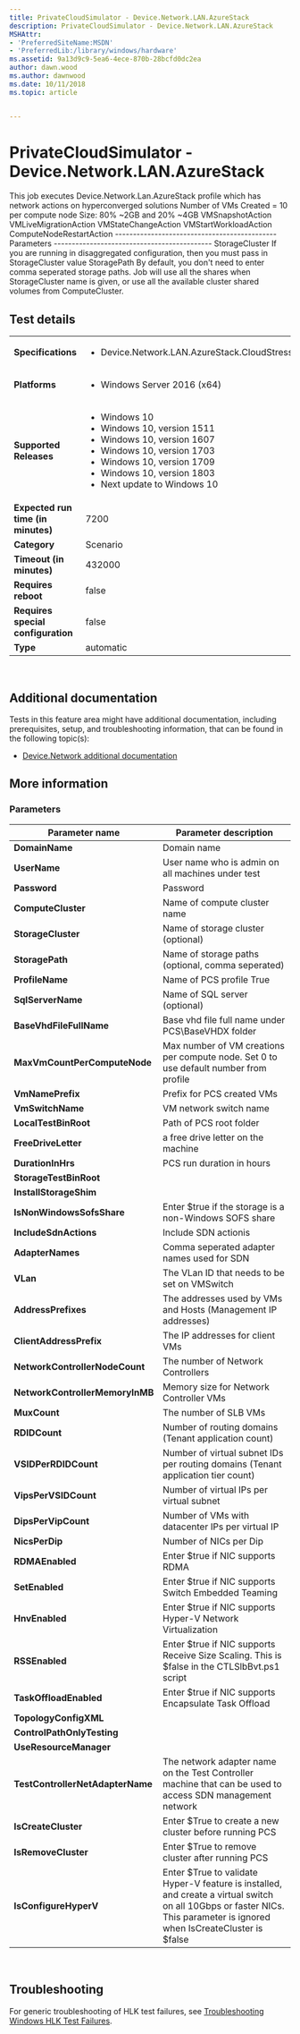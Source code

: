 ```yaml
---
title: PrivateCloudSimulator - Device.Network.LAN.AzureStack
description: PrivateCloudSimulator - Device.Network.LAN.AzureStack
MSHAttr:
- 'PreferredSiteName:MSDN'
- 'PreferredLib:/library/windows/hardware'
ms.assetid: 9a13d9c9-5ea6-4ece-870b-28bcfd0dc2ea
author: dawn.wood
ms.author: dawnwood
ms.date: 10/11/2018
ms.topic: article


---
```


# <span id="p_hlk_test.cc85c86e-2a90-42cb-a8a8-c272ce96950e"></span>PrivateCloudSimulator - Device.Network.LAN.AzureStack


This job executes Device.Network.Lan.AzureStack profile which has network actions on hyperconverged solutions Number of VMs Created = 10 per compute node Size: 80% ~2GB and 20% ~4GB VMSnapshotAction VMLiveMigrationAction VMStateChangeAction VMStartWorkloadAction ComputeNodeRestartAction --------------------------------------------- Parameters -------------------------------------------- StorageCluster If you are running in disaggregated configuration, then you must pass in StorageCluster value StoragePath By default, you don't need to enter comma seperated storage paths. Job will use all the shares when StorageCluster name is given, or use all the available cluster shared volumes from ComputeCluster.

## Test details
|||
|---|---|
| **Specifications**  | <ul><li>Device.Network.LAN.AzureStack.CloudStress</li></ul> |  
| **Platforms**   | <ul><li>Windows Server 2016 (x64)</li></ul> |
| **Supported Releases** | <ul><li>Windows 10</li><li>Windows 10, version 1511</li><li>Windows 10, version 1607</li><li>Windows 10, version 1703</li><li>Windows 10, version 1709</li><li>Windows 10, version 1803</li><li>Next update to Windows 10</li></ul> |
|**Expected run time (in minutes)**| 7200 |
|**Category**| Scenario |
|**Timeout (in minutes)**| 432000 |
|**Requires reboot**| false |
|**Requires special configuration**| false |
|**Type**| automatic |

 

## <span id="Additional_documentation"></span><span id="additional_documentation"></span><span id="ADDITIONAL_DOCUMENTATION"></span>Additional documentation


Tests in this feature area might have additional documentation, including prerequisites, setup, and troubleshooting information, that can be found in the following topic(s):

-   [Device.Network additional documentation](device-network-additional-documentation.md)

## <span id="More_information"></span><span id="more_information"></span><span id="MORE_INFORMATION"></span>More information


### <span id="Parameters"></span><span id="parameters"></span><span id="PARAMETERS"></span>Parameters

| Parameter name                   | Parameter description                                                                                                                                                    |
|----------------------------------|--------------------------------------------------------------------------------------------------------------------------------------------------------------------------|
| **DomainName**                   | Domain name                                                                                                                                                              |
| **UserName**                     | User name who is admin on all machines under test                                                                                                                        |
| **Password**                     | Password                                                                                                                                                                 |
| **ComputeCluster**               | Name of compute cluster name                                                                                                                                             |
| **StorageCluster**               | Name of storage cluster (optional)                                                                                                                                       |
| **StoragePath**                  | Name of storage paths (optional, comma seperated)                                                                                                                        |
| **ProfileName**                  | Name of PCS profile True                                                                                                                                                 |
| **SqlServerName**                | Name of SQL server (optional)                                                                                                                                            |
| **BaseVhdFileFullName**          | Base vhd file full name under PCS\\BaseVHDX folder                                                                                                                       |
| **MaxVmCountPerComputeNode**     | Max number of VM creations per compute node. Set 0 to use default number from profile                                                                                    |
| **VmNamePrefix**                 | Prefix for PCS created VMs                                                                                                                                               |
| **VmSwitchName**                 | VM network switch name                                                                                                                                                   |
| **LocalTestBinRoot**             | Path of PCS root folder                                                                                                                                                  |
| **FreeDriveLetter**              | a free drive letter on the machine                                                                                                                                       |
| **DurationInHrs**                | PCS run duration in hours                                                                                                                                                |
| **StorageTestBinRoot**           |                                                                                                                                                                          |
| **InstallStorageShim**           |                                                                                                                                                                          |
| **IsNonWindowsSofsShare**        | Enter $true if the storage is a non-Windows SOFS share                                                                                                                   |
| **IncludeSdnActions**            | Include SDN actionis                                                                                                                                                     |
| **AdapterNames**                 | Comma seperated adapter names used for SDN                                                                                                                               |
| **VLan**                         | The VLan ID that needs to be set on VMSwitch                                                                                                                             |
| **AddressPrefixes**              | The addresses used by VMs and Hosts (Management IP addresses)                                                                                                            |
| **ClientAddressPrefix**          | The IP addresses for client VMs                                                                                                                                          |
| **NetworkControllerNodeCount**   | The number of Network Controllers                                                                                                                                        |
| **NetworkControllerMemoryInMB**  | Memory size for Network Controller VMs                                                                                                                                   |
| **MuxCount**                     | The number of SLB VMs                                                                                                                                                    |
| **RDIDCount**                    | Number of routing domains (Tenant application count)                                                                                                                     |
| **VSIDPerRDIDCount**             | Number of virtual subnet IDs per routing domains (Tenant application tier count)                                                                                         |
| **VipsPerVSIDCount**             | Number of virtual IPs per virtual subnet                                                                                                                                 |
| **DipsPerVipCount**              | Number of VMs with datacenter IPs per virtual IP                                                                                                                         |
| **NicsPerDip**                   | Number of NICs per Dip                                                                                                                                                   |
| **RDMAEnabled**                  | Enter $true if NIC supports RDMA                                                                                                                                         |
| **SetEnabled**                   | Enter $true if NIC supports Switch Embedded Teaming                                                                                                                      |
| **HnvEnabled**                   | Enter $true if NIC supports Hyper-V Network Virtualization                                                                                                               |
| **RSSEnabled**                   | Enter $true if NIC supports Receive Size Scaling. This is $false in the CTLSlbBvt.ps1 script                                                                             |
| **TaskOffloadEnabled**           | Enter $true if NIC supports Encapsulate Task Offload                                                                                                                     |
| **TopologyConfigXML**            |                                                                                                                                                                          |
| **ControlPathOnlyTesting**       |                                                                                                                                                                          |
| **UseResourceManager**           |                                                                                                                                                                          |
| **TestControllerNetAdapterName** | The network adapter name on the Test Controller machine that can be used to access SDN management network                                                                |
| **IsCreateCluster**              | Enter $True to create a new cluster before running PCS                                                                                                                   |
| **IsRemoveCluster**              | Enter $True to remove cluster after running PCS                                                                                                                          |
| **IsConfigureHyperV**            | Enter $True to validate Hyper-V feature is installed, and create a virtual switch on all 10Gbps or faster NICs. This parameter is ignored when IsCreateCluster is $false |

 

## <span id="Troubleshooting"></span><span id="troubleshooting"></span><span id="TROUBLESHOOTING"></span>Troubleshooting


For generic troubleshooting of HLK test failures, see [Troubleshooting Windows HLK Test Failures](..\user\troubleshooting-windows-hlk-test-failures.md).

 

 






